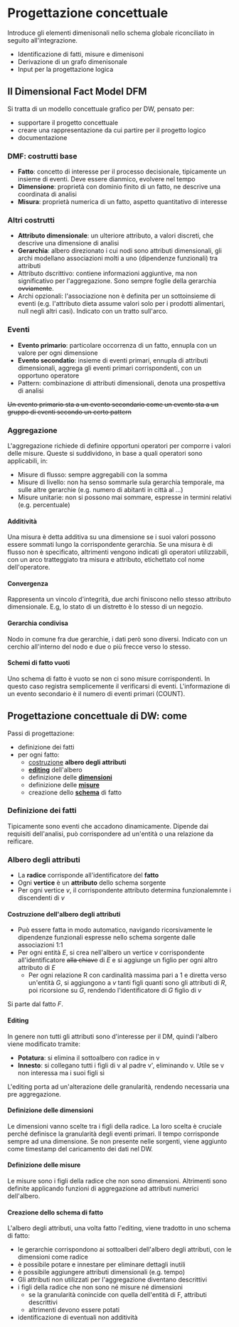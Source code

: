 # Progettazione concettuale
Introduce gli elementi dimenisonali nello schema globale riconciliato in seguito all'integrazione.

* Identificazione di fatti, misure e  dimenisoni
* Derivazione di un grafo dimenisonale
* Input per la progettazione logica

## Il Dimensional Fact Model DFM
Si tratta di un modello concettuale grafico per DW, pensato per:
* supportare il progetto concettuale
* creare una rappresentazione da cui partire per il progetto logico
* documentazione

### DMF: costrutti base
* **Fatto**: concetto di interesse per il processo decisionale, tipicamente un insieme di eventi. Deve essere dianmico, evolvere nel tempo
* **Dimensione**: proprietà con dominio finito di un fatto, ne descrive una coordinata di analisi
* **Misura**: proprietà numerica di un fatto, aspetto quantitativo di interesse

### Altri costrutti
* **Attributo dimensionale**: un ulteriore attributo, a valori discreti, che descrive una dimensione di analisi
* **Gerarchia**: albero direzionato i cui nodi sono attributi dimensionali, gli archi modellano associazioni molti a uno (dipendenze funzionali) tra attributi
* Attributo dscrittivo: contiene informazioni aggiuntive, ma non significativo per l'aggregazione. Sono sempre foglie della gerarchia ~~ovviamente~~.
* Archi opzionali: l'associazione non è definita per un sottoinsieme di eventi (e.g. l'attributo dieta assume valori solo per i prodotti alimentari, null negli altri casi). Indicato con un tratto sull'arco.

### Eventi
* **Evento primario**: particolare occorrenza di un fatto, ennupla con un valore per ogni dimensione
* **Evento secondatio**: insieme di eventi primari, ennupla di attributi dimensionali, aggrega gli eventi primari corrispondenti, con un opportuno operatore
* Pattern: combinazione di attributi dimensionali, denota una prospettiva di analisi

~~Un evento primario sta a un evento secondario come un evento sta a un gruppo di eventi secondo un certo pattern~~

### Aggregazione
L'aggregazione richiede di definire opportuni operatori per comporre i valori delle misure. Queste si suddividono, in base a quali operatori sono applicabili, in:

* Misure di flusso: sempre aggregabili con la somma
* Misure di livello: non ha senso sommarle sula gerarchia temporale, ma sulle altre gerarchie (e.g. numero di abitanti in città al ...)
* Misure unitarie: non si possono mai sommare, espresse in termini relativi (e.g. percentuale)

#### Additività
Una misura è detta additiva su una dimensione se i suoi valori possono essere sommati lungo la corrispondente gerarchia. Se una misura è di flusso non è specificato, altrimenti vengono indicati gli operatori utilizzabili, con un arco tratteggiato tra misura e attributo, etichettato col nome dell'operatore.

#### Convergenza
Rappresenta un vincolo d'integrità, due archi finiscono nello stesso attributo dimensionale. E.g, lo stato di un distretto è lo stesso di un negozio.

#### Gerarchia condivisa
Nodo in comune fra due gerarchie, i dati però sono diversi. Indicato con un cerchio all'interno del nodo e due o più frecce verso lo stesso.

#### Schemi di fatto vuoti
Uno schema di fatto è vuoto se non ci sono misure corrispondenti. In questo caso registra semplicemente il verificarsi di eventi. L'informazione di un evento secondario è il numero di eventi primari (COUNT).

## Progettazione concettuale di DW: come
Passi di progettazione:

* definizione dei fatti
* per ogni fatto:
  * [costruzione](#costruzione-albero) **albero degli attributi**
  * [**editing**](#editing-albero) dell'albero
  * definizione delle [**dimensioni**](#definizione-dimensioni)
  * definizione delle [**misure**](#definizione-misure)
  * creazione dello [**schema**](#creazione-schema) di fatto

### Definizione dei fatti
Tipicamente sono eventi che accadono dinamicamente. Dipende dai requisiti dell'analisi, può corrispondere ad un'entità o una relazione da reificare.

### Albero degli attributi
* La **radice** corrisponde all'identificatore del **fatto**
* Ogni **vertice** è un **attributo** dello schema sorgente
* Per ogni vertice *v*, il corrispondente attributo determina funzionalemnte i discendenti di *v*

#### <a name="costruzione-albero"></a>Costruzione dell'albero degli attributi
* Può essere fatta in modo automatico, navigando ricorsivamente le dipendenze funzionali espresse nello schema sorgente dalle associazioni 1:1
* Per ogni entità *E*, si crea nell'albero un vertice *v* corrispondente all'identificatore ~~alla chiave~~ di *E* e si aggiunge un figlio per ogni altro attributo di *E*
  * Per ogni relazione R con cardinalità massima pari a 1 e diretta verso un'entità *G*, si aggiungono a *v* tanti figli quanti sono gli attributi di *R*, poi ricorsione su *G*, rendendo l'identificatore di *G* figlio di *v*

Si parte dal fatto *F*.
#### <a name="editing-albero"></a>Editing
In genere non tutti gli attributi sono d'interesse per il DM, quindi l'albero viene modificato tramite:

* **Potatura**: si elimina il sottoalbero con radice in v
* **Innesto**: si collegano tutti i figli di v al padre v', eliminando v. Utile se v non interessa ma i suoi figli sì

L'editing porta ad un'alterazione delle granularità, rendendo necessaria una pre aggregazione.

#### <a name="definizione-dimensioni"></a> Definizione delle dimensioni
Le dimensioni vanno scelte tra i figli della radice. La loro scelta è cruciale perché definisce la granularità degli eventi primari. Il tempo corrisponde sempre ad una dimensione. Se non presente nelle sorgenti, viene aggiunto come timestamp del caricamento dei dati nel DW.

#### <a name="definizione-misure"></a>Definizione delle misure
Le misure sono i figli della radice che non sono dimensioni.
Altrimenti sono definite applicando funzioni di aggregazione ad attributi numerici dell'albero.

#### <a name="creazione-schema"></a>Creazione dello schema di fatto
L'albero degli attributi, una volta fatto l'editing, viene tradotto in uno schema di fatto:

* le gerarchie corrispondono ai sottoalberi dell'albero degli attributi, con le dimensioni come radice
* è possibile potare e innestare per eliminare dettagli inutili
* è possibile aggiungere attributi dimensionali (e.g. tempo)
* Gli attributi non utilizzati per l'aggregazione diventano descrittivi
* i figli della radice che non sono né misure né dimensioni
  * se la granularità conincide con quella dell'entità di F, attributi descrittivi
  * altrimenti devono essere potati
* identificazione di eventuali non additività
